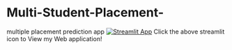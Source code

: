 # Multi-Student-Placement-
multiple placement prediction app
[![Streamlit App](https://static.streamlit.io/badges/streamlit_badge_black_white.svg)](https://sparka.streamlit.app/)
Click the above streamlit icon to View my Web application!
